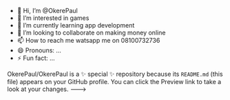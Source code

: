 - 👋 Hi, I’m @OkerePaul
- 👀 I’m interested in games
- 🌱 I’m currently learning app development
- 💞️ I’m looking to collaborate on making money online
- 📫 How to reach me watsapp me on 08100732736
- 😄 Pronouns: ...
- ⚡ Fun fact: ...


OkerePaul/OkerePaul is a ✨ special ✨ repository because its `README.md` (this file) appears on your GitHub profile.
You can click the Preview link to take a look at your changes.
--->
